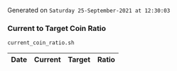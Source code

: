 Generated on `Saturday 25-September-2021 at 12:30:03`

### Current to Target Coin Ratio
`current_coin_ratio.sh`

Date|Current|Target|Ratio
---|---|---|---
